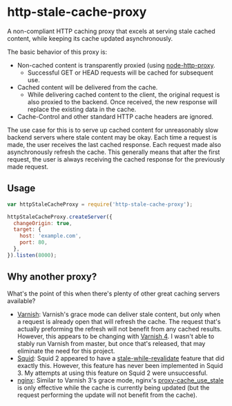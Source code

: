 # http-stale-cache-proxy

A non-compliant HTTP caching proxy that excels at serving stale cached content, while keeping its cache updated asynchronously.

The basic behavior of this proxy is:

* Non-cached content is transparently proxied (using [node-http-proxy](https://github.com/nodejitsu/node-http-proxy).
  * Successful GET or HEAD requests will be cached for subsequent use.
* Cached content will be delivered from the cache.
  * While delivering cached content to the client, the original request is also proxied to the backend. Once received, the new response will replace the existing data in the cache.
* Cache-Control and other standard HTTP cache headers are ignored.

The use case for this is to serve up cached content for unreasonably slow backend servers where stale content may be okay. Each time a request is made, the user receives the last cached response. Each request made also asynchronously refresh the cache. This generally means that after the first request, the user is always receiving the cached response for the previously made request.

## Usage

```js
var httpStaleCacheProxy = require('http-stale-cache-proxy');

httpStaleCacheProxy.createServer({
  changeOrigin: true,
  target: {
    host: 'example.com',
    port: 80,
  },
}).listen(8000);
```

## Why another proxy?

What's the point of this when there's plenty of other great caching servers available?

* [Varnish](https://www.varnish-cache.org): Varnish's grace mode can deliver stale content, but only when a request is already open that will refresh the cache. The request that's actually preforming the refresh will not benefit from any cached results. However, this appears to be changing with [Varnish 4](https://github.com/varnish/Varnish-Cache/commit/58419339abd1ed8bed6e2c49d0feb55940deb579). I wasn't able to stably run Varnish from master, but once that's released, that may eliminate the need for this project.
* [Squid](http://www.squid-cache.org): Squid 2 appeared to have a [stale-while-revalidate](http://www.squid-cache.org/Doc/config/refresh_pattern/) feature that did exactly this. However, this feature has never been implemented in Squid 3. My attempts at using this feature on Squid 2 were unsuccessful.
* [nginx](http://www.squid-cache.org): Similar to Varnish 3's grace mode, nginx's [proxy-cache_use_stale](http://nginx.org/en/docs/http/ngx_http_proxy_module.html#proxy_cache_use_stale) is only effective while the cache is currently being updated (but the request performing the update will not benefit from the cache).

